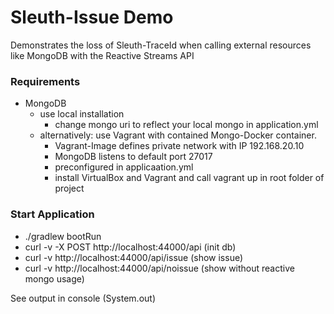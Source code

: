 # Sleuth-Issue Demo
Demonstrates the loss of Sleuth-TraceId when calling external resources like MongoDB with the Reactive Streams API

### Requirements
* MongoDB
    * use local installation
        * change mongo uri to reflect your local mongo in application.yml 
    * alternatively: use Vagrant with contained Mongo-Docker container. 
        * Vagrant-Image defines private network with IP 192.168.20.10
        * MongoDB listens to default port 27017
        * preconfigured in applicaation.yml
        * install VirtualBox and Vagrant and call vagrant up in root folder of project
        

### Start Application
* ./gradlew bootRun
* curl -v -X POST http://localhost:44000/api (init db)
* curl -v http://localhost:44000/api/issue (show issue)
* curl -v http://localhost:44000/api/noissue (show without reactive mongo usage)

See output in console (System.out)   